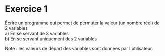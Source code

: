 # Exercice 1

Écrire un programme qui permet de permuter la valeur (un nombre réel) de 2 variables<br />
a) En se servant de 3 variables<br />
b) En se servant uniquement des 2 variables

Note : les valeurs de départ des variables sont données par l'utilisateur.